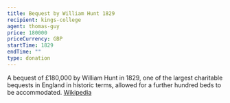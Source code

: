 ```yaml
---
title: Bequest by William Hunt 1829
recipient: kings-college
agent: thomas-guy
price: 180000
priceCurrency: GBP
startTime: 1829
endTime: ""
type: donation
---
```


A bequest of £180,000 by William Hunt in 1829, one of the largest charitable bequests in England in historic terms, allowed for a further hundred beds to be accommodated. [Wikipedia](https://en.wikipedia.org/wiki/Guy%27s_Hospital)
